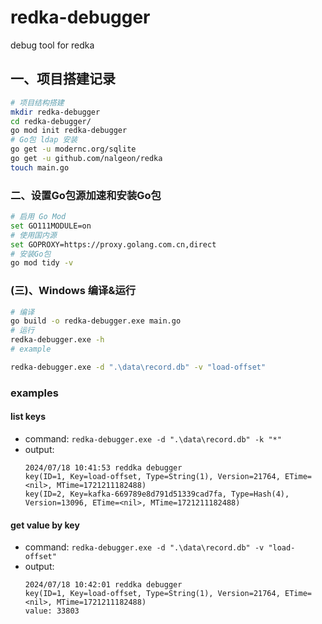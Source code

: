 # redka-debugger
debug tool for redka

## 一、项目搭建记录
```bash
# 项目结构搭建
mkdir redka-debugger
cd redka-debugger/
go mod init redka-debugger
# Go包 ldap 安装
go get -u modernc.org/sqlite
go get -u github.com/nalgeon/redka
touch main.go
```

### 二、设置Go包源加速和安装Go包
```bash
# 启用 Go Mod
set GO111MODULE=on
# 使用国内源
set GOPROXY=https://proxy.golang.com.cn,direct
# 安装Go包
go mod tidy -v
```

### (三)、Windows 编译&运行
```bash
# 编译
go build -o redka-debugger.exe main.go
# 运行
redka-debugger.exe -h
# example

redka-debugger.exe -d ".\data\record.db" -v "load-offset"
```

### examples

#### list keys
- command: `redka-debugger.exe -d ".\data\record.db" -k "*"`
- output:
   ```
   2024/07/18 10:41:53 reddka debugger
   key(ID=1, Key=load-offset, Type=String(1), Version=21764, ETime=<nil>, MTime=1721211182488)
   key(ID=2, Key=kafka-669789e8d791d51339cad7fa, Type=Hash(4), Version=13096, ETime=<nil>, MTime=1721211182488)
   ```

#### get value by key
- command: `redka-debugger.exe -d ".\data\record.db" -v "load-offset"`
- output:
   ```
   2024/07/18 10:42:01 reddka debugger
   key(ID=1, Key=load-offset, Type=String(1), Version=21764, ETime=<nil>, MTime=1721211182488)
   value: 33803
   ```

